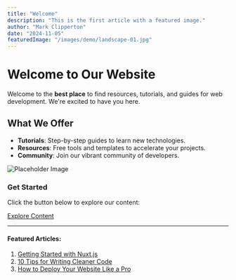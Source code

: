 ```yaml
---
title: "Welcome"
description: "This is the first article with a featured image."
author: "Mark Clipperton"
date: "2024-11-05"
featuredImage: "/images/demo/landscape-01.jpg"
---
```


# Welcome to Our Website

Welcome to the **best place** to find resources, tutorials, and guides for web development. We're excited to have you here.

## What We Offer

- **Tutorials**: Step-by-step guides to learn new technologies.
- **Resources**: Free tools and templates to accelerate your projects.
- **Community**: Join our vibrant community of developers.

![Placeholder Image](https://via.placeholder.com/800x400 "Sample Banner")

### Get Started

Click the button below to explore our content:

[Explore Content](#)

---

#### Featured Articles:

1. [Getting Started with Nuxt.js](#)
2. [10 Tips for Writing Cleaner Code](#)
3. [How to Deploy Your Website Like a Pro](#)
